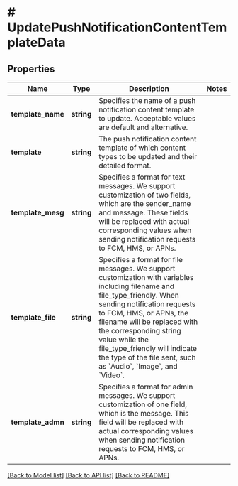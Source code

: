 # # UpdatePushNotificationContentTemplateData

## Properties

Name | Type | Description | Notes
------------ | ------------- | ------------- | -------------
**template_name** | **string** | Specifies the name of a push notification content template to update. Acceptable values are default and alternative. |
**template** | **string** | The push notification content template of which content types to be updated and their detailed format. |
**template_mesg** | **string** | Specifies a format for text messages. We support customization of two fields, which are the sender_name and message. These fields will be replaced with actual corresponding values when sending notification requests to FCM, HMS, or APNs. |
**template_file** | **string** | Specifies a format for file messages. We support customization with variables including filename and file_type_friendly. When sending notification requests to FCM, HMS, or APNs, the filename will be replaced with the corresponding string value while the file_type_friendly will indicate the type of the file sent, such as &#x60;Audio&#x60;, &#x60;Image&#x60;, and &#x60;Video&#x60;. |
**template_admn** | **string** | Specifies a format for admin messages. We support customization of one field, which is the message. This field will be replaced with actual corresponding values when sending notification requests to FCM, HMS, or APNs. |

[[Back to Model list]](../../README.md#models) [[Back to API list]](../../README.md#endpoints) [[Back to README]](../../README.md)
